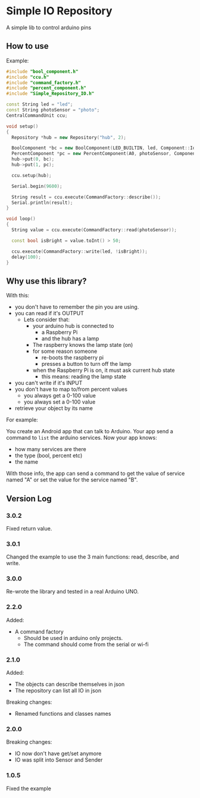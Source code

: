 # Simple IO Repository

A simple lib to control arduino pins

## How to use

Example:

``` cpp
#include "bool_component.h"
#include "ccu.h"
#include "command_factory.h"
#include "percent_component.h"
#include "Simple_Repository_IO.h"

const String led = "led";
const String photoSensor = "photo";
CentralCommandUnit ccu;

void setup()
{
  Repository *hub = new Repository("hub", 2);

  BoolComponent *bc = new BoolComponent(LED_BUILTIN, led, Component::IoType::OUT);
  PercentComponent *pc = new PercentComponent(A0, photoSensor, Component::IoType::IN);
  hub->put(0, bc);
  hub->put(1, pc);

  ccu.setup(hub);

  Serial.begin(9600);

  String result = ccu.execute(CommandFactory::describe());
  Serial.println(result);
}

void loop()
{
  String value = ccu.execute(CommandFactory::read(photoSensor));

  const bool isBright = value.toInt() > 50;

  ccu.execute(CommandFactory::write(led, !isBright));
  delay(100);
}

```

## Why use this library?

With this:

* you don't have to remember the pin you are using.
* you can read if it's OUTPUT
  * Lets consider that:
    * your arduino hub is connected to
      * a Raspberry Pi
      * and the hub has a lamp
    * The raspberry knows the lamp state (on)
    * for some reason someone
      * re-boots the raspberry pi
      * presses a button to turn off the lamp
    * when the Raspberry Pi is on, it must ask current hub state
      * this means: reading the lamp state
* you can't write if it's INPUT
* you don't have to map to/from percent values
  * you always get a 0-100 value
  * you always set a 0-100 value
* retrieve your object by its name

For example:

You create an Android app that can talk to Arduino. Your app send a command to ```list``` the arduino services.
Now your app knows:

* how many services are there
* the type (bool, percent etc)
* the name

With those info, the app can send a command to get the value of service named "A" or set the value for the service named "B".

## Version Log

### 3.0.2

Fixed return value.

### 3.0.1

Changed the example to use the 3 main functions: read, describe, and write.

### 3.0.0

Re-wrote the library and tested in a real Arduino UNO.

### 2.2.0

Added:

* A command factory
  * Should be used in arduino only projects.
  * The command should come from the serial or wi-fi

### 2.1.0

Added:

* The objects can describe themselves in json
* The repository can list all IO in json

Breaking changes:

* Renamed functions and classes names

### 2.0.0

Breaking changes:

* IO now don't have get/set anymore
* IO was split into Sensor and Sender

### 1.0.5

Fixed the example
